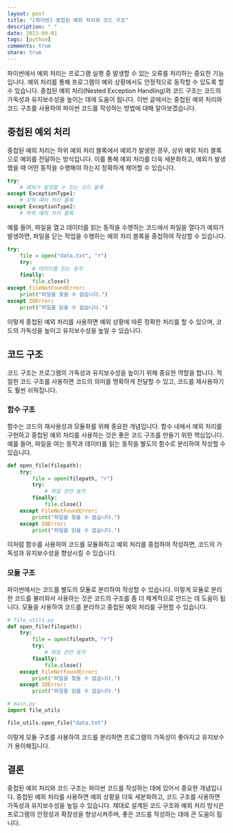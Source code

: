 ```yaml
---
layout: post
title: "[파이썬] 중첩된 예외 처리와 코드 구조"
description: " "
date: 2023-09-01
tags: [python]
comments: true
share: true
---
```


파이썬에서 예외 처리는 프로그램 실행 중 발생할 수 있는 오류를 처리하는 중요한 기능입니다. 예외 처리를 통해 프로그램이 예외 상황에서도 안정적으로 동작할 수 있도록 할 수 있습니다. 중첩된 예외 처리(Nested Exception Handling)와 코드 구조는 코드의 가독성과 유지보수성을 높이는 데에 도움이 됩니다. 이번 글에서는 중첩된 예외 처리와 코드 구조를 사용하여 파이썬 코드를 작성하는 방법에 대해 알아보겠습니다.

## 중첩된 예외 처리

중첩된 예외 처리는 하위 예외 처리 블록에서 예외가 발생한 경우, 상위 예외 처리 블록으로 예외를 전달하는 방식입니다. 이를 통해 예외 처리를 더욱 세분화하고, 예외가 발생했을 때 어떤 동작을 수행해야 하는지 정확하게 제어할 수 있습니다.

```python
try:
    # 예외가 발생할 수 있는 코드 블록
except ExceptionType1:
    # 상위 예외 처리 블록
except ExceptionType2:
    # 하위 예외 처리 블록
```

예를 들어, 파일을 열고 데이터를 읽는 동작을 수행하는 코드에서 파일을 열다가 예외가 발생하면, 파일을 닫는 작업을 수행하는 예외 처리 블록을 중첩하여 작성할 수 있습니다.

```python
try:
    file = open("data.txt", "r")
    try:
        # 데이터를 읽는 동작
    finally:
        file.close()
except FileNotFoundError:
    print("파일을 찾을 수 없습니다.")
except IOError:
    print("파일을 읽을 수 없습니다.")
```

이렇게 중첩된 예외 처리를 사용하면 예외 상황에 따른 정확한 처리를 할 수 있으며, 코드의 가독성을 높이고 유지보수성을 높일 수 있습니다.

## 코드 구조

코드 구조는 프로그램의 가독성과 유지보수성을 높이기 위해 중요한 역할을 합니다. 적절한 코드 구조를 사용하면 코드의 의미를 명확하게 전달할 수 있고, 코드를 재사용하기도 훨씬 쉬워집니다.

### 함수 구조

함수는 코드의 재사용성과 모듈화를 위해 중요한 개념입니다. 함수 내에서 예외 처리를 구현하고 중첩된 예외 처리를 사용하는 것은 좋은 코드 구조를 만들기 위한 핵심입니다. 예를 들어, 파일을 여는 동작과 데이터를 읽는 동작을 별도의 함수로 분리하여 작성할 수 있습니다.

```python
def open_file(filepath):
    try:
        file = open(filepath, "r")
        try:
            # 파일 관련 동작
        finally:
            file.close()
    except FileNotFoundError:
        print("파일을 찾을 수 없습니다.")
    except IOError:
        print("파일을 읽을 수 없습니다.")
```

이처럼 함수를 사용하여 코드를 모듈화하고 예외 처리를 중첩하여 작성하면, 코드의 가독성과 유지보수성을 향상시킬 수 있습니다.

### 모듈 구조

파이썬에서는 코드를 별도의 모듈로 분리하여 작성할 수 있습니다. 이렇게 모듈로 분리한 코드를 불러와서 사용하는 것은 코드의 구조를 좀 더 체계적으로 만드는 데 도움이 됩니다. 모듈을 사용하여 코드를 분리하고 중첩된 예외 처리를 구현할 수 있습니다.

```python
# file_utils.py
def open_file(filepath):
    try:
        file = open(filepath, "r")
        try:
            # 파일 관련 동작
        finally:
            file.close()
    except FileNotFoundError:
        print("파일을 찾을 수 없습니다.")
    except IOError:
        print("파일을 읽을 수 없습니다.")

# main.py
import file_utils

file_utils.open_file("data.txt")
```

이렇게 모듈 구조를 사용하여 코드를 분리하면 프로그램의 가독성이 좋아지고 유지보수가 용이해집니다.

## 결론

중첩된 예외 처리와 코드 구조는 파이썬 코드를 작성하는 데에 있어서 중요한 개념입니다. 중첩된 예외 처리를 사용하면 예외 상황을 더욱 세분화하고, 코드 구조를 사용하면 가독성과 유지보수성을 높일 수 있습니다. 제대로 설계된 코드 구조와 예외 처리 방식은 프로그램의 안정성과 확장성을 향상시켜주며, 좋은 코드를 작성하는 데에 큰 도움이 됩니다.